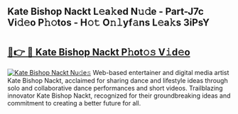 ## Kate Bishop Nackt L𝚎a𝚔ed N𝚞𝚍e - Part-J7c Vi𝚍𝚎o P𝚑𝚘tos - H𝚘𝚝 O𝚗𝚕yf𝚊ns L𝚎a𝚔s 3iPsY

# <h2><a href="http://kf80a0c.oniu.top/?m=Kate+Bishop+Nackt">🔗👉 🔴 Kate Bishop Nackt P𝚑ot𝚘𝚜 V𝚒d𝚎o</a></h2>

[![Kate Bishop Nackt Nu𝚍e𝚜](https://i.imgur.com/0qMVB7G.gif)](http://kf80a0c.oniu.top/?m=Kate+Bishop+Nackt)
Web-based entertainer and digital media artist Kate Bishop Nackt, acclaimed for sharing dance and lifestyle ideas through solo and collaborative dance performances and short videos. Trailblazing innovator Kate Bishop Nackt, recognized for their groundbreaking ideas and commitment to creating a better future for all.  

